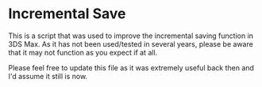 # Incremental Save

This is a script that was used to improve the incremental saving function in 3DS Max.
As it has not been used/tested in several years, please be aware that it may not function as you expect if at all.

Please feel free to update this file as it was extremely useful back then and I'd assume it still is now.
